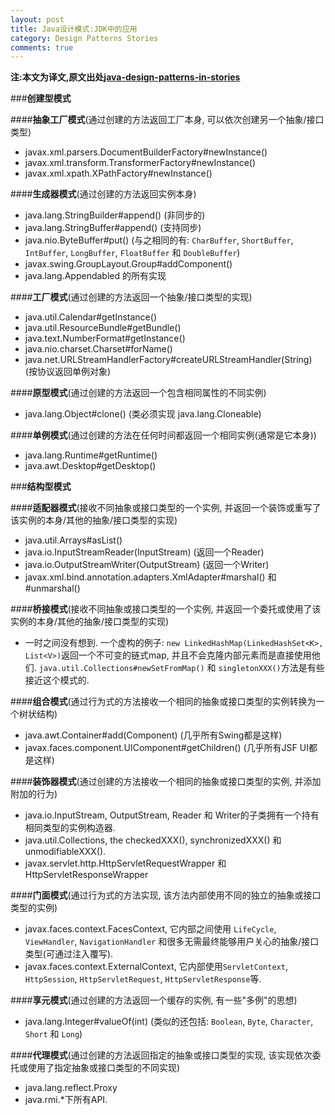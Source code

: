 ```yaml
---
layout: post
title: Java设计模式:JDK中的应用
category: Design Patterns Stories
comments: true
---
```


**注:本文为译文,原文出处[java-design-patterns-in-stories](http://www.programcreek.com/java-design-patterns-in-stories/)**


###**创建型模式**

####**抽象工厂模式**(通过创建的方法返回工厂本身, 可以依次创建另一个抽象/接口类型)

- javax.xml.parsers.DocumentBuilderFactory#newInstance()
- javax.xml.transform.TransformerFactory#newInstance()
- javax.xml.xpath.XPathFactory#newInstance()



####**生成器模式**(通过创建的方法返回实例本身)

- java.lang.StringBuilder#append() (非同步的)
- java.lang.StringBuffer#append() (支持同步)
- java.nio.ByteBuffer#put() (与之相同的有: `CharBuffer`, `ShortBuffer`, `IntBuffer`, `LongBuffer`, `FloatBuffer` 和 `DoubleBuffer`)
- javax.swing.GroupLayout.Group#addComponent()
- java.lang.Appendabled 的所有实现

####**工厂模式**(通过创建的方法返回一个抽象/接口类型的实现)

- java.util.Calendar#getInstance()
- java.util.ResourceBundle#getBundle()
- java.text.NumberFormat#getInstance()
- java.nio.charset.Charset#forName()
- java.net.URLStreamHandlerFactory#createURLStreamHandler(String) (按协议返回单例对象)

####**原型模式**(通过创建的方法返回一个包含相同属性的不同实例)

- java.lang.Object#clone() (类必须实现 java.lang.Cloneable)

####**单例模式**(通过创建的方法在任何时间都返回一个相同实例(通常是它本身))

- java.lang.Runtime#getRuntime()
- java.awt.Desktop#getDesktop()

###**结构型模式**

####**适配器模式**(接收不同抽象或接口类型的一个实例, 并返回一个装饰或重写了该实例的本身/其他的抽象/接口类型的实现)

- java.util.Arrays#asList()
- java.io.InputStreamReader(InputStream) (返回一个Reader)
- java.io.OutputStreamWriter(OutputStream) (返回一个Writer)
- javax.xml.bind.annotation.adapters.XmlAdapter#marshal() 和 #unmarshal()

####**桥接模式**(接收不同抽象或接口类型的一个实例, 并返回一个委托或使用了该实例的本身/其他的抽象/接口类型的实现)

- 一时之间没有想到. 一个虚构的例子: `new LinkedHashMap(LinkedHashSet<K>, List<V>)`返回一个不可变的链式map, 并且不会克隆内部元素而是直接使用他们. `java.util.Collections#newSetFromMap()` 和 `singletonXXX()`方法是有些接近这个模式的.

####**组合模式**(通过行为式的方法接收一个相同的抽象或接口类型的实例转换为一个树状结构)

- java.awt.Container#add(Component) (几乎所有Swing都是这样)
- javax.faces.component.UIComponent#getChildren() (几乎所有JSF UI都是这样)

####**装饰器模式**(通过创建的方法接收一个相同的抽象或接口类型的实例, 并添加附加的行为)

- java.io.InputStream, OutputStream, Reader 和 Writer的子类拥有一个持有相同类型的实例构造器.
- java.util.Collections, the checkedXXX(), synchronizedXXX() 和 unmodifiableXXX().
- javax.servlet.http.HttpServletRequestWrapper 和 HttpServletResponseWrapper

####**门面模式**(通过行为式的方法实现, 该方法内部使用不同的独立的抽象或接口类型的实例)

- javax.faces.context.FacesContext, 它内部之间使用 `LifeCycle`, `ViewHandler`, `NavigationHandler` 和很多无需最终能够用户关心的抽象/接口类型(可通过注入覆写).
- javax.faces.context.ExternalContext, 它内部使用`ServletContext`, `HttpSession`, `HttpServletRequest`, `HttpServletResponse`等.

####**享元模式**(通过创建的方法返回一个缓存的实例, 有一些"多例"的思想)

- java.lang.Integer#valueOf(int) (类似的还包括: `Boolean`, `Byte`, `Character`, `Short` 和 `Long`)

####**代理模式**(通过创建的方法返回指定的抽象或接口类型的实现, 该实现依次委托或使用了指定抽象或接口类型的不同实现)

- java.lang.reflect.Proxy
- java.rmi.*下所有API.
